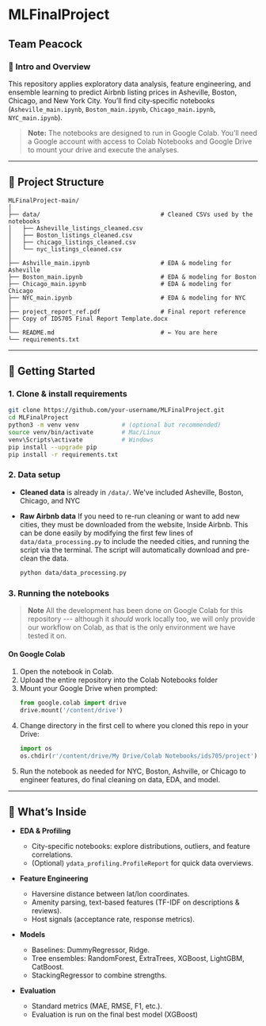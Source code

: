 # MLFinalProject

## Team Peacock

### 🏡 Intro and Overview

This repository applies exploratory data analysis, feature engineering, and ensemble learning to predict Airbnb listing prices in Asheville, Boston, Chicago, and New York City. You’ll find city‑specific notebooks (`Asheville_main.ipynb`, `Boston_main.ipynb`, `Chicago_main.ipynb`, `NYC_main.ipynb`).

> **Note:** The notebooks are designed to run in Google Colab. You’ll need a Google account with access to Colab Notebooks and Google Drive to mount your drive and execute the analyses.

---

## 📂 Project Structure

```
MLFinalProject-main/
│
├── data/                                  # Cleaned CSVs used by the notebooks
│   ├── Asheville_listings_cleaned.csv
│   ├── Boston_listings_cleaned.csv
│   ├── chicago_listings_cleaned.csv
│   └── nyc_listings_cleaned.csv 
│
├── Ashville_main.ipynb                    # EDA & modeling for Asheville
├── Boston_main.ipynb                      # EDA & modeling for Boston
├── Chicago_main.ipynb                     # EDA & modeling for Chicago
├── NYC_main.ipynb                         # EDA & modeling for NYC
│
├── project_report_ref.pdf                 # Final report reference
├── Copy of IDS705 Final Report Template.docx
│
└── README.md                              # ← You are here
└── requirements.txt                             

```

---

## 🚀 Getting Started

### 1. Clone & install requirements
```bash
git clone https://github.com/your-username/MLFinalProject.git
cd MLFinalProject
python3 -m venv venv            # (optional but recommended)
source venv/bin/activate        # Mac/Linux
venv\Scripts\activate           # Windows
pip install --upgrade pip
pip install -r requirements.txt
```

### 2. Data setup  
- **Cleaned data** is already in `/data/`. We've included Asheville, Boston, Chicago, and NYC  
- **Raw Airbnb data** If you need to re-run cleaning or want to add new cities, they must be downloaded from 
  the website, Inside Airbnb. This can be done easily by modifying the first few lines of `data/data_processing.py` to include the needed cities, and running the script via the terminal. The script will automatically download and pre-clean the data.

  ```bash
  python data/data_processing.py
  ```

### 3. Running the notebooks  

> **Note** All the development has been done on Google Colab for this repository --- although it *should* work locally too, we will only provide our workflow on Colab, as that is the only environment we have tested it on. 

#### On Google Colab 
1. Open the notebook in Colab.  
2. Upload the entire repository into the Colab Notebooks folder
3. Mount your Google Drive when prompted:
   ```python
   from google.colab import drive
   drive.mount('/content/drive')
   ```
4. Change directory in the first cell to where you cloned this repo in your Drive:
   ```python
   import os
   os.chdir(r'/content/drive/My Drive/Colab Notebooks/ids705/project')
   ```
5. Run the notebook as needed for NYC, Boston, Ashville, or Chicago to engineer features, do final cleaning on data, EDA, and model.


---

## 🧪 What’s Inside

- **EDA & Profiling**  
  - City-specific notebooks: explore distributions, outliers, and feature correlations.  
  - (Optional) `ydata_profiling.ProfileReport` for quick data overviews.

- **Feature Engineering**  
  - Haversine distance between lat/lon coordinates.  
  - Amenity parsing, text-based features (TF-IDF on descriptions & reviews).  
  - Host signals (acceptance rate, response metrics).

- **Models**  
  - Baselines: DummyRegressor, Ridge.  
  - Tree ensembles: RandomForest, ExtraTrees, XGBoost, LightGBM, CatBoost.  
  - StackingRegressor to combine strengths.

- **Evaluation**  
  - Standard metrics (MAE, RMSE, F1, etc.).
  - Evaluation is run on the final best model (XGBoost)

